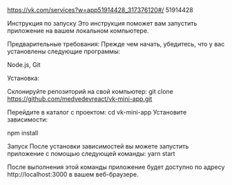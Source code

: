 https://vk.com/services?w=app51914428_317376120#/ 
51914428

Инструкция по запуску
Это инструкция поможет вам запустить приложение на вашем локальном компьютере.

Предварительные требования:
Прежде чем начать, убедитесь, что у вас установлены следующие программы:

Node.js,
Git

Установка:

Склонируйте репозиторий на свой компьютер:
git clone https://github.com/medvedevreact/vk-mini-app.git

Перейдите в каталог с проектом:
cd vk-mini-app
Установите зависимости:

npm install

Запуск
После установки зависимостей вы можете запустить приложение с помощью следующей команды:
yarn start

После выполнения этой команды приложение будет доступно по адресу http://localhost:3000 в вашем веб-браузере.
